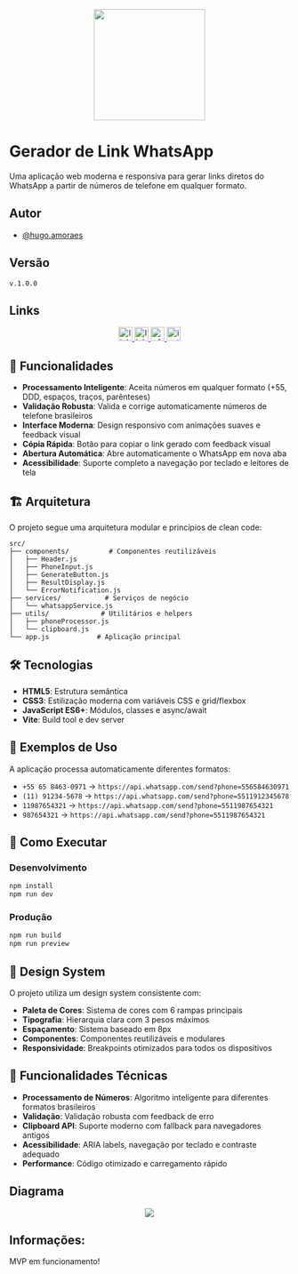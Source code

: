 <div align="center">
<img src="https://github.com/HugoaMoraes/IconDigital/assets/102623594/a6c43865-6821-472b-9c05-65878d4e8780" width="200px" />
</div>

# Gerador de Link WhatsApp

Uma aplicação web moderna e responsiva para gerar links diretos do WhatsApp a partir de números de telefone em qualquer formato.

## Autor

-   [@hugo.amoraes](https://github.com/HugoaMoraes)

## Versão

`v.1.0.0`

## Links

<div align="center">
  <a href="https://linktr.ee/hug.odesign" target="_blank">
    <img src="https://img.shields.io/static/v1?message=Linktree&logo=linktree&label=&color=1de9b6&logoColor=white&labelColor=&style=for-the-badge" height="25" alt="linktree logo"  />
  </a>
  <a href="https://www.linkedin.com/in/hugoamoraes/" target="_blank">
    <img src="https://img.shields.io/static/v1?message=LinkedIn&logo=linkedin&label=&color=0077B5&logoColor=white&labelColor=&style=for-the-badge" height="25" alt="linkedin logo"  />
  </a>
  <a href="https://api.whatsapp.com/send?phone=5561986391903" target="_blank">
    <img src="https://img.shields.io/static/v1?message=Whatsapp&logo=whatsapp&label=&color=25D366&logoColor=white&labelColor=&style=for-the-badge" height="25" alt="whatsapp logo"  />
  </a>
  <a href="https://www.instagram.com/hugo.amoraes/" target="_blank">
    <img src="https://img.shields.io/static/v1?message=Instagram&logo=instagram&label=&color=E4405F&logoColor=white&labelColor=&style=for-the-badge" height="25" alt="instagram logo"  />
  </a>
</div>

## 🚀 Funcionalidades

-   **Processamento Inteligente**: Aceita números em qualquer formato (+55, DDD, espaços, traços, parênteses)
-   **Validação Robusta**: Valida e corrige automaticamente números de telefone brasileiros
-   **Interface Moderna**: Design responsivo com animações suaves e feedback visual
-   **Cópia Rápida**: Botão para copiar o link gerado com feedback visual
-   **Abertura Automática**: Abre automaticamente o WhatsApp em nova aba
-   **Acessibilidade**: Suporte completo a navegação por teclado e leitores de tela

## 🏗️ Arquitetura

O projeto segue uma arquitetura modular e princípios de clean code:

```
src/
├── components/          # Componentes reutilizáveis
│   ├── Header.js
│   ├── PhoneInput.js
│   ├── GenerateButton.js
│   ├── ResultDisplay.js
│   └── ErrorNotification.js
├── services/           # Serviços de negócio
│   └── whatsappService.js
├── utils/             # Utilitários e helpers
│   ├── phoneProcessor.js
│   └── clipboard.js
└── app.js            # Aplicação principal
```

## 🛠️ Tecnologias

-   **HTML5**: Estrutura semântica
-   **CSS3**: Estilização moderna com variáveis CSS e grid/flexbox
-   **JavaScript ES6+**: Módulos, classes e async/await
-   **Vite**: Build tool e dev server

## 📱 Exemplos de Uso

A aplicação processa automaticamente diferentes formatos:

-   `+55 65 8463-0971` → `https://api.whatsapp.com/send?phone=556584630971`
-   `(11) 91234-5678` → `https://api.whatsapp.com/send?phone=5511912345678`
-   `11987654321` → `https://api.whatsapp.com/send?phone=5511987654321`
-   `987654321` → `https://api.whatsapp.com/send?phone=5511987654321`

## 🚀 Como Executar

### Desenvolvimento

```bash
npm install
npm run dev
```

### Produção

```bash
npm run build
npm run preview
```

## 🎨 Design System

O projeto utiliza um design system consistente com:

-   **Paleta de Cores**: Sistema de cores com 6 rampas principais
-   **Tipografia**: Hierarquia clara com 3 pesos máximos
-   **Espaçamento**: Sistema baseado em 8px
-   **Componentes**: Componentes reutilizáveis e modulares
-   **Responsividade**: Breakpoints otimizados para todos os dispositivos

## 🔧 Funcionalidades Técnicas

-   **Processamento de Números**: Algoritmo inteligente para diferentes formatos brasileiros
-   **Validação**: Validação robusta com feedback de erro
-   **Clipboard API**: Suporte moderno com fallback para navegadores antigos
-   **Acessibilidade**: ARIA labels, navegação por teclado e contraste adequado
-   **Performance**: Código otimizado e carregamento rápido

## Diagrama

<div align="center">
<img src="https://github.com/user-attachments/assets/202deae0-e36f-4a55-9f7b-6eccfa7c857a" width="auto" />
</div>

## Informações:

MVP em funcionamento!
